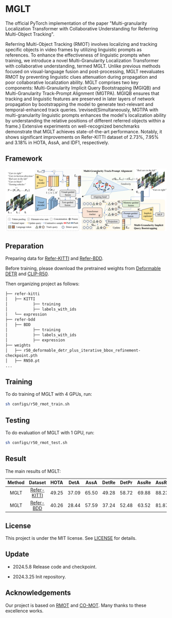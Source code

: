 # MGLT

The official PyTorch implementation of the paper "Multi-granularity Localization Transformer with Collaborative Understanding for Referring Multi-Object Tracking".

Referring Multi-Object Tracking (RMOT) involves localizing and tracking specific objects in video frames by utilizing linguistic prompts as references. 
To enhance the effectiveness of linguistic prompts when training, 
we introduce a novel Multi-Granularity Localization Transformer with collaborative understanding, termed MGLT. 
Unlike previous methods focused on visual-language fusion and post-processing, 
MGLT reevaluates RMOT by preventing linguistic clues attenuation during propagation and poor collaborative localization ability.
MGLT comprises two key components: Multi-Granularity Implicit Query Bootstrapping (MGIQB) and Multi-Granularity Track-Prompt Alignment (MGTPA). 
MGIQB ensures that tracking and linguistic features are preserved in later layers of network propagation by bootstrapping the model to generate text-relevant and temporal-enhanced track queries. \revised{Simultaneously, MGTPA with multi-granularity linguistic prompts enhances the model's localization ability by understanding the relative positions of different referred objects within a frame.} Extensive experiments on well-recognized benchmarks demonstrate that MGLT achieves state-of-the-art performance. 
Notably, it shows significant improvements on Refer-KITTI dataset of 2.73%, 7.95% and 3.18% in HOTA, AssA, and IDF1, respectively. 


## Framework

<div align=center><img src="assets/network.jpg" /></div>


## Preparation

Preparing data for [Refer-KITTI](https://github.com/wudongming97/RMOT) and [Refer-BDD](https://github.com/lab206/EchoTrack).

Before training, please download the pretrained weights from [Deformable DETR](https://github.com/fundamentalvision/Deformable-DETR) and [CLIP-R50](https://openaipublic.azureedge.net/clip/models/afeb0e10f9e5a86da6080e35cf09123aca3b358a0c3e3b6c78a7b63bc04b6762/RN50.pt).

Then organizing project as follows:

~~~
├── refer-kitti
│   ├── KITTI
│           ├── training
│           ├── labels_with_ids
│   └── expression
├── refer-bdd
│   ├── BDD
│           ├── training
│           ├── labels_with_ids
│           ├── expression
├── weights
│   ├── r50_deformable_detr_plus_iterative_bbox_refinement-checkpoint.pth
│   ├── RN50.pt
...
~~~

## Training

To do training of MGLT with 4 GPUs, run:

```bash 
sh configs/r50_rmot_train.sh
```

## Testing

To do evaluation of MGLT with 1 GPU, run:

```bash
sh configs/r50_rmot_test.sh
```



## Result

The main results of MGLT:

| **Method** |                     **Dataset**                     | **HOTA** | **DetA** | **AssA** | **DetRe** | **DetPr** | **AssRe** | **AssRr** | **LocA** | **MOTA** | **IDFI** | **IDS** |                                        **URL**                                         |
|:----------:|:---------------------------------------------------:|:--------:|:--------:|:--------:|:---------:|:---------:|:---------:|-----------|----------|----------|----------|---------|:--------------------------------------------------------------------------------------:|
|    MGLT    | [Refer-KITTI](https://github.com/wudongming97/RMOT) |  49.25   |  37.09   |  65.50   |   49.28   |   58.72   |   69.88   | 88.23     | 91.10    | 21.13    | 55.91    | 2442    | [model](https://drive.google.com/drive/folders/1m1vPOeAw__Q6BRZ0tAKa0DmYXmkO4czk?usp=sharing) |
|    MGLT    | [Refer-BDD](https://github.com/lab206/EchoTrack)    |  40.26   |  28.44   |  57.59   |   37.24   |   52.48   |   63.52   | 81.87     | 86.98    | 11.68    | 44.41    | 12935    | [model](https://drive.google.com/drive/folders/1m1vPOeAw__Q6BRZ0tAKa0DmYXmkO4czk?usp=sharing) |

## License

This project is under the MIT license. See [LICENSE](https://github.com/JiajunChern/MGLT/blob/main/LICENSE) for details.

## Update

- 2024.5.8 Release code and checkpoint.

- 2024.3.25 Init repository.


## Acknowledgements

Our project is based on [RMOT](https://github.com/wudongming97/RMOT) and 
[CO-MOT](https://github.com/BingfengYan/CO-MOT). Many thanks to these excellence works.

